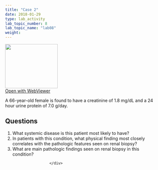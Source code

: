 ```yaml
---
title: "Case 2"
date: 2018-01-29
type: lab_activity
lab_topic_number: 8
lab_topic_name: "lab08"
weight: 
---
```

<div class="entrybody">
						<div class="thumbnail"> <a href="http://virtualslides.cumc.columbia.edu/Renal%20Path%2002.svs/view.apml?" target="_blank"><img alt="" src="http://pathologylab.ccnmtl.columbia.edu/assets/images/slide_renal_case2.jpg" width="170" height="143" class="mt-image-left"></a><br><a href="http://virtualslides.cumc.columbia.edu/Renal%20Path%2002.svs/view.apml?" target="_blank">Open with WebViewer</a> </div>

<p>A 66-year-old female is found to have a creatinine of 1.8 mg/dL and a 24 hour urine protein of 7.0 g/day.<br clear="all"></p>

<h2>Questions</h2>


<ol>
<li>What systemic disease is this patient most likely to have?</li>
<li>In patients with this condition, what physical finding most closely correlates with the pathologic features seen on renal biopsy? </li>
<li>What are main pathologic findings seen on renal biopsy in this condition?</li>
</ol>


						
						</div>